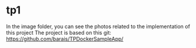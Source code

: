 # tp1
In the image folder, you can see the photos related to the implementation of this project
The project is based on this git: https://github.com/barais/TPDockerSampleApp/
